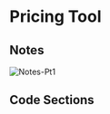 # Pricing Tool
 
## **Notes**
![Notes-Pt1](https://drive.google.com/file/d/1_uAOXXaAlGFbVqI3RqmSvk4k5lHj9wdS/view?usp=sharing)

## **Code Sections**